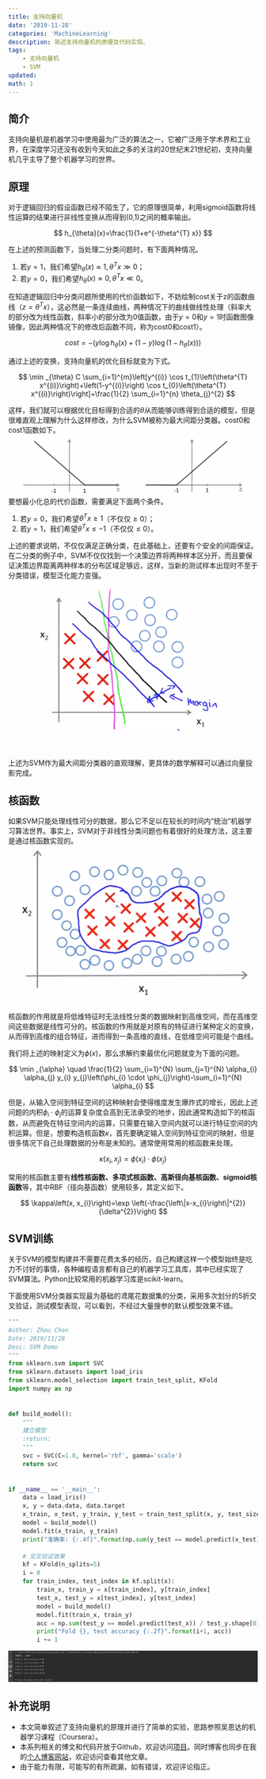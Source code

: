 ```yaml
---
title: 支持向量机
date: '2019-11-28'
categories: 'MachineLearning'
description: 简述支持向量机的原理及代码实现。
tags: 
    - 支持向量机
    - SVM
updated: 
math: 1
---
```



## 简介
支持向量机是机器学习中使用最为广泛的算法之一，它被广泛用于学术界和工业界，在深度学习还没有收到今天如此之多的关注的20世纪末21世纪初，支持向量机几乎主导了整个机器学习的世界。


## 原理
对于逻辑回归的假设函数已经不陌生了，它的原理很简单，利用sigmoid函数将线性运算的结果进行非线性变换从而得到(0,1)之间的概率输出。

$$
h_{\theta}(x)=\frac{1}{1+e^{-\theta^{T} x}}
$$

在上述的预测函数下，当处理二分类问题时，有下面两种情况。
1. 若$y=1$，我们希望$h_\theta(x) \approx 1, \theta^Tx \gg 0$；
2. 若$y=0$，我们希望$h_\theta(x) \approx 0, \theta^Tx \ll 0$。

在知道逻辑回归中分类问题所使用的代价函数如下，不妨绘制cost关于z的函数曲线（$z = \theta^Tx$），这必然是一条连续曲线，两种情况下的曲线做线性处理（斜率大的部分改为线性函数，斜率小的部分改为0值函数，由于$y=0$和$y=1$时函数图像镜像，因此两种情况下的修改后函数不同，称为cost0和cost1）。

$$
cost = -\left(y \log h_{\theta}(x)+(1-y) \log \left(1-h_{\theta}(x)\right)\right)
$$

通过上述的变换，支持向量机的优化目标就变为下式。

$$
\min _{\theta} C \sum_{i=1}^{m}\left[y^{(i)} \cos t_{1}\left(\theta^{T} x^{(i)}\right)+\left(1-y^{(i)}\right) \cos t_{0}\left(\theta^{T} x^{(i)}\right)\right]+\frac{1}{2} \sum_{i=1}^{n} \theta_{j}^{2}
$$

这样，我们就可以根据优化目标得到合适的$\theta$从而能够训练得到合适的模型，但是很难直观上理解为什么这样修改，为什么SVM被称为最大间距分类器。cost0和cost1函数如下。
![](/asset/2019-11-28/cost_new.png)
要想最小化总的代价函数，需要满足下面两个条件。
1. 若$y=0$，我们希望$\theta^Tx \geq 1$（不仅仅$\geq 0$）；
2. 若$y=1$，我们希望$\theta^Tx \leq -1$（不仅仅$\leq 0$）。

上述的要求说明，不仅仅满足正确分类，在此基础上，还要有个安全的间距保证。在二分类的例子中，SVM不仅仅找到一个决策边界将两种样本区分开，而且要保证决策边界距离两种样本的分布区域足够远，这样，当新的测试样本出现时不至于分类错误，模型泛化能力变强。
![](/asset/2019-11-28/large_margin.png)

上述为SVM作为最大间距分类器的直观理解，更具体的数学解释可以通过向量投影完成。


## 核函数
如果SVM只能处理线性可分的数据，那么它不足以在较长的时间内“统治”机器学习算法世界。事实上，SVM对于非线性分类问题也有着很好的处理方法，这主要是通过核函数实现的。
![](/asset/2019-11-28/non-linear.png)

核函数的作用就是将低维特征时无法线性分类的数据映射到高维空间，而在高维空间这些数据是线性可分的。核函数的作用就是对原有的特征进行某种定义的变换，从而得到高维的组合特征，进而得到一条高维的直线，在低维空间可能是个曲线。

我们将上述的映射定义为$\phi (x)$，那么求解约束最优化问题就变为下面的问题。

$$
\min _{\alpha} \quad \frac{1}{2} \sum_{i=1}^{N} \sum_{j=1}^{N} \alpha_{i} \alpha_{j} y_{i} y_{j}\left(\phi_{i} \cdot \phi_{j}\right)-\sum_{i=1}^{N} \alpha_{i}
$$

但是，从输入空间到特征空间的这种映射会使得维度发生爆炸式的增长，因此上述问题的内积$\phi_{i} \cdot \phi_{j}$的运算复杂度会高到无法承受的地步，因此通常构造如下的核函数，从而避免在特征空间内的运算，只需要在输入空间内就可以进行特征空间的内积运算。但是，想要构造核函数$\kappa$，首先要确定输入空间到特征空间的映射，但是很多情况下自己处理数据的分布是未知的。通常使用常用的核函数来处理。

$$
\kappa\left(x_{i}, x_{j}\right)=\phi\left(x_{i}\right) \cdot \phi\left(x_{j}\right)
$$

常用的核函数主要有**线性核函数、多项式核函数、高斯径向基核函数、sigmoid核函数**等，其中RBF（径向基函数）使用较多，其定义如下。

$$
\kappa\left(x, x_{i}\right)=\exp \left(-\frac{\left\|x-x_{i}\right\|^{2}}{\delta^{2}}\right)
$$


## SVM训练
关于SVM的模型构建并不需要花费太多的经历，自己构建这样一个模型始终是吃力不讨好的事情，各种编程语言都有自己的机器学习工具库，其中已经实现了SVM算法。Python比较常用的机器学习库是scikit-learn。

下面使用SVM分类器实现最为基础的鸢尾花数据集的分类，采用多次划分的5折交叉验证，测试模型表现，可以看到，不经过大量搜参的默认模型效果不错。
```python
"""
Author: Zhou Chen
Date: 2019/11/28
Desc: SVM Demo
"""
from sklearn.svm import SVC
from sklearn.datasets import load_iris
from sklearn.model_selection import train_test_split, KFold
import numpy as np


def build_model():
    """
    建立模型
    :return:
    """
    svc = SVC(C=1.0, kernel='rbf', gamma='scale')
    return svc


if __name__ == '__main__':
    data = load_iris()
    x, y = data.data, data.target
    x_train, x_test, y_train, y_test = train_test_split(x, y, test_size=0.2, random_state=2019)
    model = build_model()
    model.fit(x_train, y_train)
    print("准确率: {:.4f}".format(np.sum(y_test == model.predict(x_test)) / y_test.shape[0]))

    # 交叉验证效果
    kf = KFold(n_splits=5)
    i = 0
    for train_index, test_index in kf.split(x):
        train_x, train_y = x[train_index], y[train_index]
        test_x, test_y = x[test_index], y[test_index]
        model = build_model()
        model.fit(train_x, train_y)
        acc = np.sum(test_y == model.predict(test_x)) / test_y.shape[0]
        print("Fold {}, test accuracy {:.2f}".format(i+1, acc))
        i += 1
```

![](/asset/2019-11-28/ex.png)


## 补充说明
- 本文简单叙述了支持向量机的原理并进行了简单的实验，思路参照吴恩达的机器学习课程（Coursera）。
- 本系列相关的博文和代码开放于Github，欢迎访问[项目](https://github.com/luanshiyinyang/ML)。同时博客也同步在我的[个人博客网站](https://luanshiyinyang.github.io)，欢迎访问查看其他文章。
- 由于能力有限，可能写的有所疏漏，如有错误，欢迎评论指正。